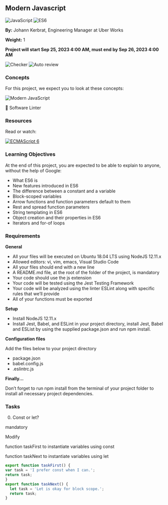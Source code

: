 ## Modern Javascript 

![JavaScript](https://img.shields.io/badge/javascript-%23323330.svg?style=for-the-badge&logo=javascript&logoColor=%23F7DF1E)
![ES6](https://img.shields.io/badge/ES6-ES2015-blue.svg?style=for-the-badge&logo=javascript)

**By:** Johann Kerbrat, Engineering Manager at Uber Works

**Weight:** 1

**Project will start Sep 25, 2023 4:00 AM, must end by Sep 26, 2023 4:00 AM** 

![Checker](https://img.shields.io/badge/checker-released-green.svg?style=for-the-badge)
![Auto review](https://img.shields.io/badge/auto_review-launch_at_deadline-orange.svg?style=for-the-badge)

### Concepts

For this project, we expect you to look at these concepts:

![Modern JavaScript](https://img.shields.io/badge/concept-Modern%20JavaScript-yellow.svg?style=for-the-badge)
 

:wrench: Software Linter

### Resources

Read or watch:

[![ECMAScript 6](https://img.shields.io/badge/MDN-ECMAScript%206-blue.svg?style=for-the-badge)](https://developer.mozilla.org/en-US/docs/Web/JavaScript/Reference/Global_Objects/ECMAScript_6)

### Learning Objectives 

At the end of this project, you are expected to be able to explain to anyone, without the help of Google:

- What ES6 is
- New features introduced in ES6
- The difference between a constant and a variable
- Block-scoped variables
- Arrow functions and function parameters default to them
- Rest and spread function parameters
- String templating in ES6
- Object creation and their properties in ES6 
- Iterators and for-of loops

### Requirements

**General**

- All your files will be executed on Ubuntu 18.04 LTS using NodeJS 12.11.x
- Allowed editors: vi, vim, emacs, Visual Studio Code
- All your files should end with a new line
- A README.md file, at the root of the folder of the project, is mandatory
- Your code should use the js extension
- Your code will be tested using the Jest Testing Framework  
- Your code will be analyzed using the linter ESLint along with specific rules that we’ll provide
- All of your functions must be exported

**Setup**

- Install NodeJS 12.11.x
- Install Jest, Babel, and ESLint
in your project directory, install Jest, Babel and ESList by using the supplied package.json and run npm install.

**Configuration files**  

Add the files below to your project directory

- package.json
- babel.config.js
- .eslintrc.js

**Finally...**

Don’t forget to run npm install from the terminal of your project folder to install all necessary project dependencies.

### Tasks

0. Const or let?

mandatory

Modify

function taskFirst to instantiate variables using const

function taskNext to instantiate variables using let

```js
export function taskFirst() {
var task = 'I prefer const when I can.';
return task; 
}
export function taskNext() {
  let task = 'Let is okay for block scope.';
  return task;
}
